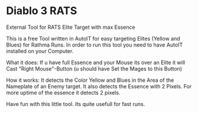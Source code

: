 # Diablo 3 RATS
 External Tool for RATS Elite Target with max Essence

This is a free Tool written in AutoIT for easy targeting Elites (Yellow and Blues) for Rathma Runs.
In order to run this tool you need to have AutoIT installed on your Computer.

What it does:
If u have full Essence and your Mouse its over an Elite it will Cast "Right Mouse"-Button (u should have Set the Mages to this Button)

How it works:
It detects the Color Yellow and Blues in the Area of the Nameplate of an Enemy target. It also detects the Essence with 2 Pixels. For more uptime of the essence it detects 2 pixels.

Have fun with this little tool. Its quite usefull for fast runs.

